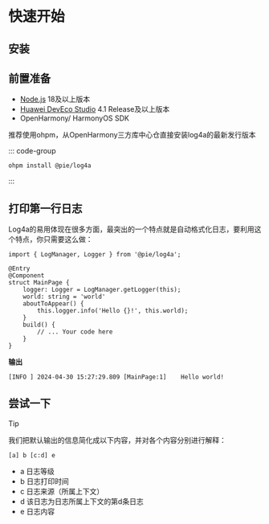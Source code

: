 <script setup>
import {defineAsyncComponent} from 'vue';
import {inBrowser} from 'vitepress';

const DemoEditor = inBrowser ? defineAsyncComponent(()=>import('../components/DemoEditor.vue')):()=>null;
</script>
# 快速开始

## 安装

## 前置准备

- [Node.js](https://nodejs.org/) 18及以上版本
- [Huawei DevEco Studio](https://gitee.com/openharmony/docs/blob/master/zh-cn/release-notes/OpenHarmony-v4.1-release.md#%E9%85%8D%E5%A5%97%E5%85%B3%E7%B3%BB) 4.1 Release及以上版本
- OpenHarmony/ HarmonyOS SDK

推荐使用ohpm，从OpenHarmony三方库中心仓直接安装log4a的最新发行版本

::: code-group

```bash [ohpm]
ohpm install @pie/log4a
```

:::

## 打印第一行日志

Log4a的易用体现在很多方面，最突出的一个特点就是自动格式化日志，要利用这个特点，你只需要这么做：

```typescript:line-numbers {6,9}
import { LogManager, Logger } from '@pie/log4a';

@Entry
@Component
struct MainPage {
    logger: Logger = LogManager.getLogger(this);
    world: string = 'world'
    aboutToAppear() {
        this.logger.info('Hello {}!', this.world);
    }
    build() {
        // ... Your code here
    }
}
```

**输出**

```
[INFO ]	2024-04-30 15:27:29.809	[MainPage:1]	Hello world!
```

## 尝试一下

<DemoEditor code='const logger = LogManager.getLogger("Index");
logger.info("Hello World!");' />

> [!TIP]
> 我们把默认输出的信息简化成以下内容，并对各个内容分别进行解释：
>
> ```
> [a] b [c:d] e
> ```
>
> - a 日志等级
> - b 日志打印时间
> - c 日志来源（所属上下文）
> - d 该日志为日志所属上下文的第d条日志
> - e 日志内容